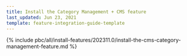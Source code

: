 ```yaml
---
title: Install the Category Management + CMS feature
last_updated: Jun 23, 2021
template: feature-integration-guide-template
---
```

{% include pbc/all/install-features/202311.0/install-the-cms-category-management-feature.md %} <!-- To edit, see /_includes/pbc/all/install-features/202311.0/install-the-cms-category-management-feature.md -->

